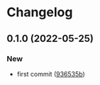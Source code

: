 # Changelog
## 0.1.0 (2022-05-25)


### New

* first commit ([936535b](https://github.com/spartan/geo/commit/936535b3e87f32150551173c796536e467103350))
